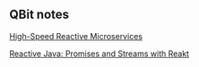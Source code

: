 ## QBit notes


[High-Speed Reactive Microservices](https://www.slideshare.net/richardhightower/highspeed-reactive-microservices-trials-and-tribulations)

[Reactive Java: Promises and Streams with Reakt](https://www.slideshare.net/richardhightower/reactive-java-promises-and-streams-with-reakt-javaone-talk-2016-66352800)

